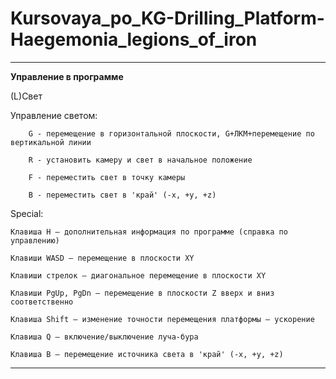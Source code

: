 # Kursovaya_po_KG-Drilling_Platform-Haegemonia_legions_of_iron
---

**Управление в программе**

(L)Свет

  Управление светом:
  
		G - перемещение в горизонтальной плоскости, G+ЛКМ+перемещение по вертикальной линии
		
		R - установить камеру и свет в начальное положение
		
		F - переместить свет в точку камеры
		
		B - переместить свет в 'край' (-x, +y, +z)
		
Special: 

	Клавиша H – дополнительная информация по программе (справка по управлению)
	
	Клавиши WASD – перемещение в плоскости XY
	
	Клавиши стрелок – диагональное перемещение в плоскости XY
	
	Клавиши PgUp, PgDn – перемещение в плоскости Z вверх и вниз соответственно
	
	Клавиша Shift – изменение точности перемещения платформы – ускорение
	
	Клавиша Q – включение/выключение луча-бура 
	
	Клавиша B – перемещение источника света в 'край' (-x, +y, +z)


---

